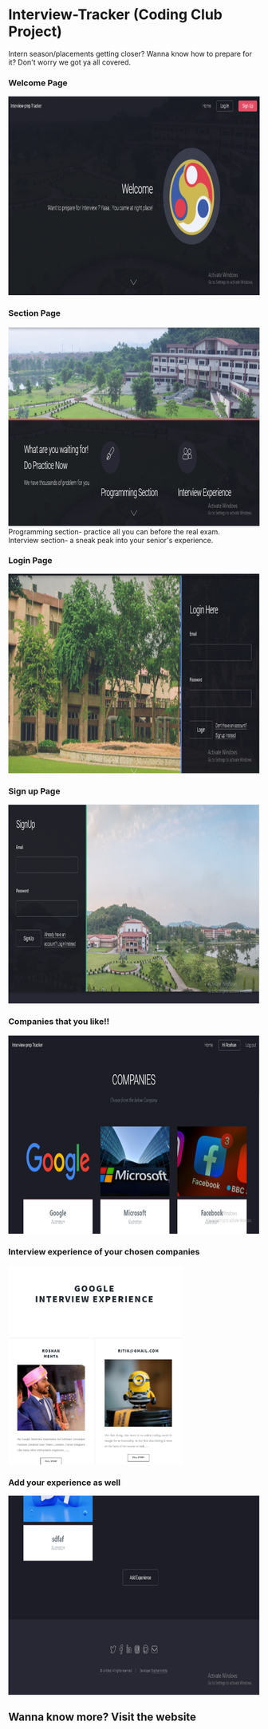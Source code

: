 # Interview-Tracker (Coding Club Project)
Intern season/placements getting closer?
Wanna know how to prepare for it?
Don't worry we got ya all covered.

### Welcome Page
<img src = "ReadmeImages/homeSS.png" height="400">

<br/>

### Section Page
<img src = "ReadmeImages/twoSection.png" height="400">
Programming section- practice all you can before the real exam.<br/>
Interview section- a sneak peak into your senior's experience.
<br/>

### Login Page
<img src = "ReadmeImages/login.png" height="400">

### Sign up Page
<img src = "ReadmeImages/signUp.png" height="400">


### Companies that you like!!
<img src = "ReadmeImages/company1.png" height="400">

### Interview experience of your chosen companies 
<img src = "ReadmeImages/particularExp.png" height="400">

### Add your experience as well
<img src = "ReadmeImages/AddExp.png" height="400">

## Wanna know more? Visit the website

